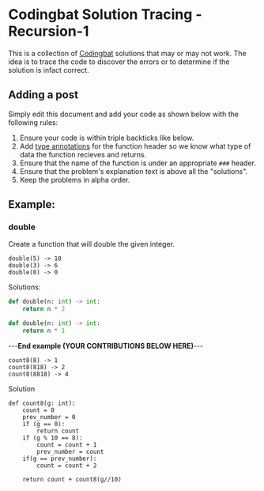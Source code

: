 # Codingbat Solution Tracing - Recursion-1
This is a collection of [Codingbat](http://codingbat.com) solutions that may or may not work. 
The idea is to trace the code to discover the errors or to determine if the solution is infact correct.

## Adding a post
Simply edit this document and add your code as shown below with the following rules:
1. Ensure your code is within triple backticks like below. 
2. Add [type annotations](https://docs.python.org/3/library/typing.html) for the function header so we know what type of data the function recieves and returns.
3. Ensure that the name of the function is under an appropriate `###` header.
4. Ensure that the problem's explanation text is above all the "solutions". 
5. Keep the problems in alpha order.

## Example:
### double
Create a function that will double the given integer.
```
double(5) -> 10
double(3) -> 6
double(0) -> 0
```
Solutions:

```python
def double(n: int) -> int:
    return n * 2
```

```python
def double(n: int) -> int:
    return n * 1
```

---**End example (YOUR CONTRIBUTIONS BELOW HERE)**---
```
count8(8) -> 1
count8(818) -> 2
count8(8818) -> 4
```
Solution 
```
def count8(g: int):
    count = 0
    prev_number = 0
    if (g == 0):
        return count
    if (g % 10 == 8):
        count = count + 1
        prev_number = count
    if(g == prev_number):
        count = count + 2
    
    return count + count8(g//10)
 ```
